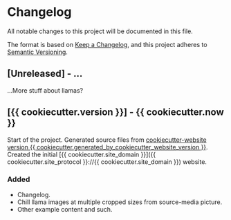 # Changelog

All notable changes to this project will be documented in this file.

The format is based on [Keep a Changelog](https://keepachangelog.com/en/1.0.0/),
and this project adheres to [Semantic Versioning](https://semver.org/spec/v2.0.0.html).

<!--
Not every commit is added to this list, but many items listed are taken from the
git commit messages (`git shortlog {{ cookiecutter.version }}..origin/develop`).

Types of changes

- **Added** for new features.
- **Changed** for changes in existing functionality.
- **Deprecated** for soon-to-be removed features.
- **Removed** for now removed features.
- **Fixed** for any bug fixes.
- **Security** in case of vulnerabilities.
-->

## [Unreleased] - ...

...More stuff about llamas? <!-- TODO: update changelog when developing -->

## [{{ cookiecutter.version }}] - {{ cookiecutter.now }}

Start of the project. Generated source files from 
[cookiecutter-website version {{ cookiecutter.generated_by_cookiecutter_website_version }}](https://github.com/jkenlooper/cookiecutter-website). 
Created the initial [{{ cookiecutter.site_domain }}]({{ cookiecutter.site_protocol }}://{{ cookiecutter.site_domain }}) website.

### Added

- Changelog.
- Chill llama images at multiple cropped sizes from source-media picture.
- Other example content and such.
